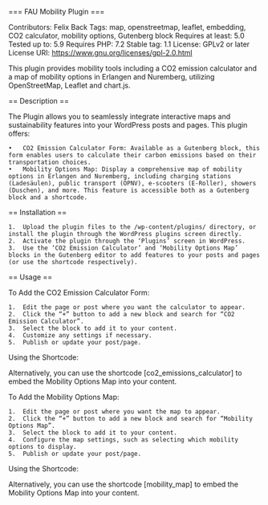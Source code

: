 === FAU Mobility Plugin ===

Contributors: Felix Back
Tags: map, openstreetmap, leaflet, embedding, CO2 calculator, mobility options, Gutenberg block
Requires at least: 5.0
Tested up to: 5.9
Requires PHP: 7.2
Stable tag: 1.1
License: GPLv2 or later
License URI: https://www.gnu.org/licenses/gpl-2.0.html

This plugin provides mobility tools including a CO2 emission calculator and a map of mobility options in Erlangen and Nuremberg, utilizing OpenStreetMap, Leaflet and chart.js.

== Description ==

The Plugin allows you to seamlessly integrate interactive maps and sustainability features into your WordPress posts and pages. This plugin offers:

	•	CO2 Emission Calculator Form: Available as a Gutenberg block, this form enables users to calculate their carbon emissions based on their transportation choices.
	•	Mobility Options Map: Display a comprehensive map of mobility options in Erlangen and Nuremberg, including charging stations (Ladesäulen), public transport (ÖPNV), e-scooters (E-Roller), showers (Duschen), and more. This feature is accessible both as a Gutenberg block and a shortcode.

== Installation ==

	1.	Upload the plugin files to the /wp-content/plugins/ directory, or install the plugin through the WordPress plugins screen directly.
	2.	Activate the plugin through the ‘Plugins’ screen in WordPress.
	3.	Use the ‘CO2 Emission Calculator’ and ‘Mobility Options Map’ blocks in the Gutenberg editor to add features to your posts and pages (or use the shortcode respectively).

== Usage ==

To Add the CO2 Emission Calculator Form:

	1.	Edit the page or post where you want the calculator to appear.
	2.	Click the “+” button to add a new block and search for “CO2 Emission Calculator”.
	3.	Select the block to add it to your content.
	4.	Customize any settings if necessary.
	5.	Publish or update your post/page.

Using the Shortcode:

Alternatively, you can use the shortcode [co2_emissions_calculator] to embed the Mobility Options Map into your content.

To Add the Mobility Options Map:

	1.	Edit the page or post where you want the map to appear.
	2.	Click the “+” button to add a new block and search for “Mobility Options Map”.
	3.	Select the block to add it to your content.
	4.	Configure the map settings, such as selecting which mobility options to display.
	5.	Publish or update your post/page.

Using the Shortcode:

Alternatively, you can use the shortcode [mobility_map] to embed the Mobility Options Map into your content.

